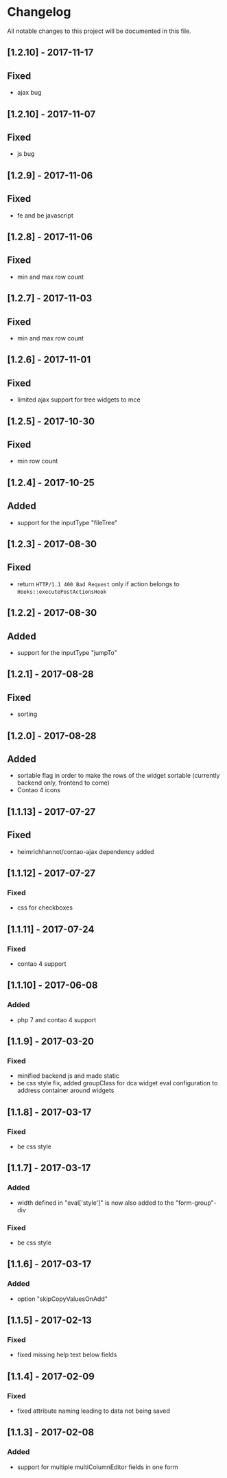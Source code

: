 # Changelog
All notable changes to this project will be documented in this file.

## [1.2.10] - 2017-11-17

## Fixed
- ajax bug

## [1.2.10] - 2017-11-07

## Fixed
- js bug

## [1.2.9] - 2017-11-06

## Fixed
- fe and be javascript

## [1.2.8] - 2017-11-06

## Fixed
- min and max row count

## [1.2.7] - 2017-11-03

## Fixed
- min and max row count

## [1.2.6] - 2017-11-01

## Fixed
- limited ajax support for tree widgets to mce

## [1.2.5] - 2017-10-30

## Fixed
- min row count

## [1.2.4] - 2017-10-25

## Added
- support for the inputType "fileTree"

## [1.2.3] - 2017-08-30

## Fixed
- return `HTTP/1.1 400 Bad Request` only if action belongs to `Hooks::executePostActionsHook`

## [1.2.2] - 2017-08-30

## Added
- support for the inputType "jumpTo"

## [1.2.1] - 2017-08-28

## Fixed
- sorting

## [1.2.0] - 2017-08-28

## Added
- sortable flag in order to make the rows of the widget sortable (currently backend only, frontend to come)
- Contao 4 icons

## [1.1.13] - 2017-07-27

## Fixed
- heimrichhannot/contao-ajax dependency added

## [1.1.12] - 2017-07-27

### Fixed
- css for checkboxes

## [1.1.11] - 2017-07-24

### Fixed
- contao 4 support

## [1.1.10] - 2017-06-08

### Added
- php 7 and contao 4 support

## [1.1.9] - 2017-03-20

### Fixed
- minified backend js and made static
- be css style fix, added groupClass for dca widget eval configuration to address container around widgets

## [1.1.8] - 2017-03-17

### Fixed
- be css style

## [1.1.7] - 2017-03-17

### Added
- width defined in "eval['style']" is now also added to the "form-group"-div

### Fixed
- be css style

## [1.1.6] - 2017-03-17

### Added
- option "skipCopyValuesOnAdd"

## [1.1.5] - 2017-02-13

### Fixed
- fixed missing help text below fields

## [1.1.4] - 2017-02-09

### Fixed
- fixed attribute naming leading to data not being saved

## [1.1.3] - 2017-02-08

### Added
- support for multiple multiColumnEditor fields in one form
